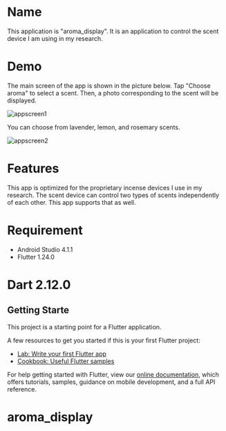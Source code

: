 # Name

This application is "aroma_display".
It is an application to control the scent device I am using in my research.

# Demo

The main screen of the app is shown in the picture below.
Tap "Choose aroma" to select a scent.
Then, a photo corresponding to the scent will be displayed.

![appscreen1](https://user-images.githubusercontent.com/63706799/103330325-540a8680-4aa4-11eb-96d5-26b545f07e74.png)

You can choose from lavender, lemon, and rosemary scents.

![appscreen2](https://user-images.githubusercontent.com/63706799/103330541-486b8f80-4aa5-11eb-932c-a73cfa99bfe5.png)

# Features

This app is optimized for the proprietary incense devices I use in my research.
The scent device can control two types of scents independently of each other.
This app supports that as well.

# Requirement

* Android Studio 4.1.1
* Flutter 1.24.0
# Dart 2.12.0

## Getting Starte

This project is a starting point for a Flutter application.

A few resources to get you started if this is your first Flutter project:

- [Lab: Write your first Flutter app](https://flutter.dev/docs/get-started/codelab)
- [Cookbook: Useful Flutter samples](https://flutter.dev/docs/cookbook)

For help getting started with Flutter, view our
[online documentation](https://flutter.dev/docs), which offers tutorials,
samples, guidance on mobile development, and a full API reference.
# aroma_display
